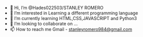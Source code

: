 - 👋 Hi, I’m @Hades022503/STANLEY ROMERO
- 👀 I’m interested in Learning a different programming language
- 🌱 I’m currently learning HTML,CSS,JAVASCRIPT and Python3
- 💞️ I’m looking to collaborate on ...
- 📫 How to reach me Gmail - stanleyromero984@gmail.com   
